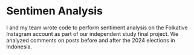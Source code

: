 # Sentimen Analysis
I and my team wrote code to perform sentiment analysis on the Folkative Instagram account as part of our independent study final project. We analyzed comments on posts before and after the 2024 elections in Indonesia.
